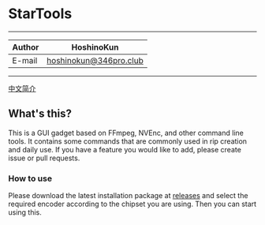 # StarTools

****
|Author|HoshinoKun|
|---|---
|E-mail|hoshinokun@346pro.club
****

[中文简介](/README_CN.md)
## What's this?
This is a GUI gadget based on FFmpeg, NVEnc, and other command line tools. It contains some commands that are commonly used in rip creation and daily use. If you have a feature you would like to add, please create issue or pull requests.

### How to use
Please download the latest installation package at [releases](https://github.com/hoshinohikari/StarTools/releases) and select the required encoder according to the chipset you are using. Then you can start using this.